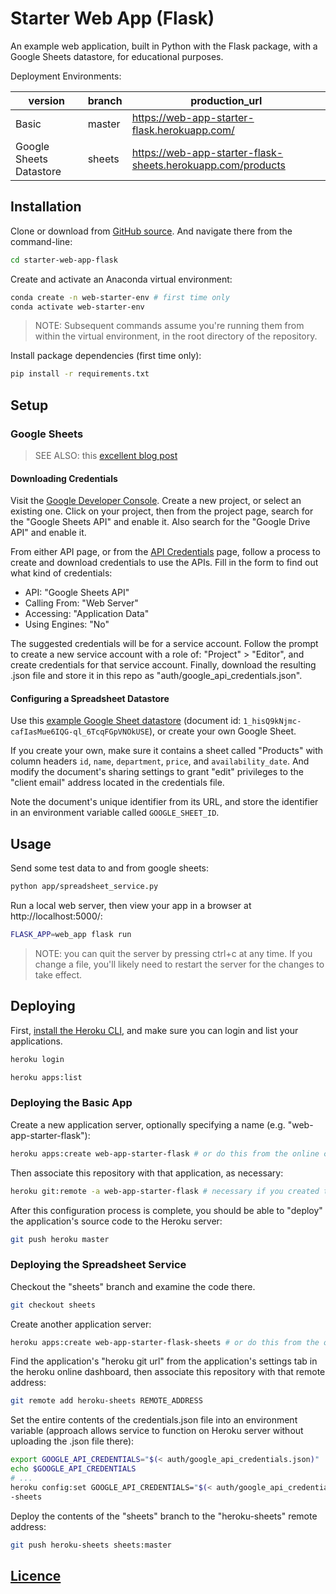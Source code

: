# Starter Web App (Flask)

An example web application, built in Python with the Flask package, with a Google Sheets datastore, for educational purposes.

Deployment Environments:

version | branch | production_url
--- | --- | ---
Basic | master | https://web-app-starter-flask.herokuapp.com/
Google Sheets Datastore | sheets | https://web-app-starter-flask-sheets.herokuapp.com/products

## Installation

Clone or download from [GitHub source](https://github.com/prof-rossetti/web-app-starter-flask). And navigate there from the command-line:

```sh
cd starter-web-app-flask
```

Create and activate an Anaconda virtual environment:

```sh
conda create -n web-starter-env # first time only
conda activate web-starter-env
```

> NOTE: Subsequent commands assume you're running them from within the virtual environment, in the root directory of the repository.

Install package dependencies (first time only):

```sh
pip install -r requirements.txt
```

## Setup

### Google Sheets

> SEE ALSO: this [excellent blog post](https://www.twilio.com/blog/2017/02/an-easy-way-to-read-and-write-to-a-google-spreadsheet-in-python.html)

#### Downloading Credentials

Visit the [Google Developer Console](https://console.developers.google.com/cloud-resource-manager). Create a new project, or select an existing one. Click on your project, then from the project page, search for the "Google Sheets API" and enable it. Also search for the "Google Drive API" and enable it.

From either API page, or from the [API Credentials](https://console.developers.google.com/apis/credentials) page, follow a process to create and download credentials to use the APIs. Fill in the form to find out what kind of credentials:

  + API: "Google Sheets API"
  + Calling From: "Web Server"
  + Accessing: "Application Data"
  + Using Engines: "No"

The suggested credentials will be for a service account. Follow the prompt to create a new service account with a role of: "Project" > "Editor", and create credentials for that service account. Finally, download the resulting .json file and store it in this repo as "auth/google_api_credentials.json".

#### Configuring a Spreadsheet Datastore

Use this [example Google Sheet datastore](https://docs.google.com/spreadsheets/d/1_hisQ9kNjmc-cafIasMue6IQG-ql_6TcqFGpVNOkUSE/edit#gid=0) (document id: `1_hisQ9kNjmc-cafIasMue6IQG-ql_6TcqFGpVNOkUSE`), or create your own Google Sheet.

If you create your own, make sure it contains a sheet called "Products" with column headers `id`, `name`, `department`, `price`, and `availability_date`. And modify the document's sharing settings to grant "edit" privileges to the "client email" address located in the credentials file.

Note the document's unique identifier from its URL, and store the identifier in an environment variable called `GOOGLE_SHEET_ID`.

## Usage

Send some test data to and from google sheets:

```sh
python app/spreadsheet_service.py
```

Run a local web server, then view your app in a browser at http://localhost:5000/:

```sh
FLASK_APP=web_app flask run
```

> NOTE: you can quit the server by pressing ctrl+c at any time. If you change a file, you'll likely need to restart the server for the changes to take effect.


## Deploying

First, [install the Heroku CLI](https://devcenter.heroku.com/articles/heroku-cli#download-and-install), and make sure you can login and list your applications.

```sh
heroku login

heroku apps:list
```

### Deploying the Basic App

Create a new application server, optionally specifying a name (e.g. "web-app-starter-flask"):

```sh
heroku apps:create web-app-starter-flask # or do this from the online console
```

Then associate this repository with that application, as necessary:

```sh
heroku git:remote -a web-app-starter-flask # necessary if you created the app from the online console
```

After this configuration process is complete, you should be able to "deploy" the application's source code to the Heroku server:

```sh
git push heroku master
```

### Deploying the Spreadsheet Service

Checkout the "sheets" branch and examine the code there.

```sh
git checkout sheets
```

Create another application server:

```sh
heroku apps:create web-app-starter-flask-sheets # or do this from the online console
```

Find the application's "heroku git url" from the application's settings tab in the heroku online dashboard, then associate this repository with that remote address:

```sh
git remote add heroku-sheets REMOTE_ADDRESS
```

Set the entire contents of the credentials.json file into an environment variable (approach allows service to function on Heroku server without uploading the .json file there):

```sh
export GOOGLE_API_CREDENTIALS="$(< auth/google_api_credentials.json)"
echo $GOOGLE_API_CREDENTIALS
# ...
heroku config:set GOOGLE_API_CREDENTIALS="$(< auth/google_api_credentials.json)" -a web-app-starter-flask
-sheets
```

Deploy the contents of the "sheets" branch to the "heroku-sheets" remote address:

```sh
git push heroku-sheets sheets:master
```




























## [Licence](/LICENSE.md)
